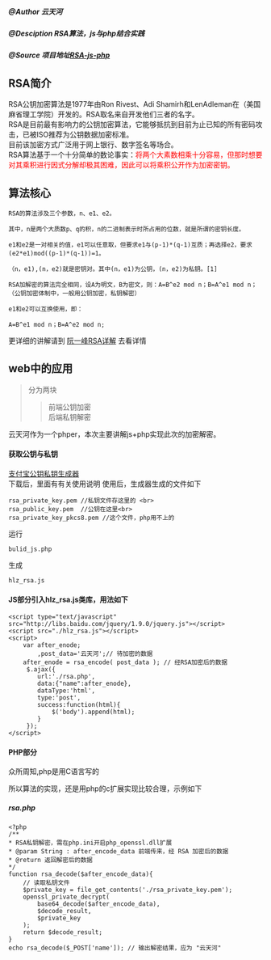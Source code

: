 ##### @Author 云天河
##### @Desciption RSA算法，js与php结合实践
##### @Source 项目地址[RSA-js-php](https://github.com/HaleyLeoZhang/rsa-js-php)

## RSA简介
RSA公钥加密算法是1977年由Ron Rivest、Adi Shamirh和LenAdleman在（美国麻省理工学院）开发的。RSA取名来自开发他们三者的名字。<br>
RSA是目前最有影响力的公钥加密算法，它能够抵抗到目前为止已知的所有密码攻击，已被ISO推荐为公钥数据加密标准。<br>
目前该加密方式广泛用于网上银行、数字签名等场合。<br>
RSA算法基于一个十分简单的数论事实：<font color='red'>将两个大素数相乘十分容易，但那时想要对其乘积进行因式分解却极其困难，因此可以将乘积公开作为加密密钥。</font>

## 算法核心

    RSA的算法涉及三个参数，n、e1、e2。
    
    其中，n是两个大质数p、q的积，n的二进制表示时所占用的位数，就是所谓的密钥长度。
    
    e1和e2是一对相关的值，e1可以任意取，但要求e1与(p-1)*(q-1)互质；再选择e2，要求(e2*e1)mod((p-1)*(q-1))=1。
    
    （n，e1),(n，e2)就是密钥对。其中(n，e1)为公钥，(n，e2)为私钥。[1]  
    
    RSA加解密的算法完全相同，设A为明文，B为密文，则：A=B^e2 mod n；B=A^e1 mod n；（公钥加密体制中，一般用公钥加密，私钥解密）
    
    e1和e2可以互换使用，即：
    
    A=B^e1 mod n；B=A^e2 mod n;

更详细的讲解请到 [阮一峰RSA详解](http://www.ruanyifeng.com/blog/2013/07/rsa_algorithm_part_two.html) 去看详情

## web中的应用

>分为两块
>>前端公钥加密<br>
>>后端私钥解密

云天河作为一个phper，本次主要讲解js+php实现此次的加密解密。

#### 获取公钥与私钥
[支付宝公钥私钥生成器](https://os.alipayobjects.com/download/secret_key_tools_RSA_win.zip?spm=a219a.7629140.0.0.qFVp7d&file=secret_key_tools_RSA_win.zip)
<br>
下载后，里面有有关使用说明
使用后，生成器生成的文件如下

    rsa_private_key.pem //私钥文件存这里的 <br>
    rsa_public_key.pem  //公钥在这里<br>
    rsa_private_key_pkcs8.pem //这个文件，php用不上的

运行 

    bulid_js.php

生成

    hlz_rsa.js 

#### JS部分引入hlz_rsa.js类库，用法如下

    <script type="text/javascript" src="http://libs.baidu.com/jquery/1.9.0/jquery.js"></script>
    <script src="./hlz_rsa.js"></script>
    <script>
        var after_enode;
            ,post_data='云天河';// 待加密的数据
        after_enode = rsa_encode( post_data ); // 经RSA加密后的数据
         $.ajax({
            url:'./rsa.php',
            data:{"name":after_enode},
            dataType:'html',
            type:'post',
            success:function(html){
                $('body').append(html);
            }
         });
    </script>
    
#### PHP部分

众所周知,php是用C语言写的

所以算法的实现，还是用php的c扩展实现比较合理，示例如下

##### rsa.php

    <?php
    /**
    * RSA私钥解密，需在php.ini开启php_openssl.dll扩展
    * @param String : after_encode_data 前端传来，经 RSA 加密后的数据
    * @return 返回解密后的数据
    */
    function rsa_decode($after_encode_data){
        // 读取私钥文件
        $private_key = file_get_contents('./rsa_private_key.pem');
        openssl_private_decrypt(
            base64_decode($after_encode_data),
            $decode_result,
            $private_key
        ); 
        return $decode_result;
    }
    echo rsa_decode($_POST['name']); // 输出解密结果，应为 "云天河"
